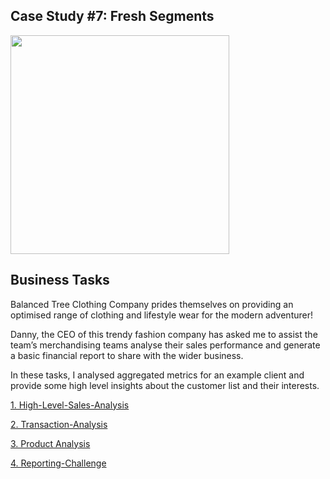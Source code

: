 ## Case Study #7: Fresh Segments
<img src="https://8weeksqlchallenge.com/images/case-study-designs/7.png" width="350" height="350">

## Business Tasks
Balanced Tree Clothing Company prides themselves on providing an optimised range of clothing and lifestyle wear for the modern adventurer!

Danny, the CEO of this trendy fashion company has asked me to assist the team’s merchandising teams analyse their sales performance and generate a basic financial report to share with the wider business.

In these tasks, I analysed aggregated metrics for an example client and provide some high level insights about the customer list and their interests.

[1. High-Level-Sales-Analysis](https://github.com/toludoyin/8-week-sql-challenge/blob/main/Case-Study-%237-Balanced-Tree-Clothing-Co./High-Level-Sales-Analysis.sql)

[2. Transaction-Analysis](https://github.com/toludoyin/8-week-sql-challenge/blob/main/Case-Study-%237-Balanced-Tree-Clothing-Co./Transaction-Analysis.sql)

[3. Product Analysis](https://github.com/toludoyin/8-week-sql-challenge/blob/main/Case-Study-%237-Balanced-Tree-Clothing-Co./Product-Analysis.sql)

[4. Reporting-Challenge](https://github.com/toludoyin/8-week-sql-challenge/blob/main/Case-Study-%237-Balanced-Tree-Clothing-Co./Reporting-Challenge.sql)
